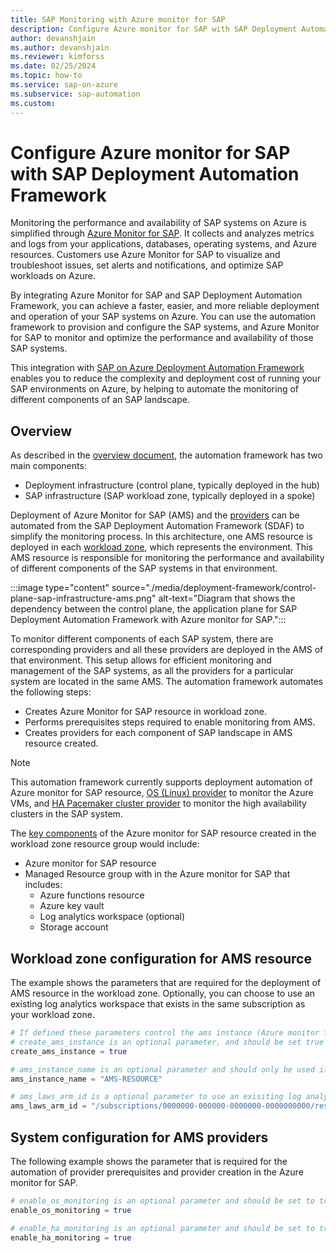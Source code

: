 ```yaml
---
title: SAP Monitoring with Azure monitor for SAP
description: Configure Azure monitor for SAP with SAP Deployment Automation Framework.
author: devanshjain
ms.author: devanshjain
ms.reviewer: kimforss
ms.date: 02/25/2024
ms.topic: how-to
ms.service: sap-on-azure
ms.subservice: sap-automation
ms.custom:
---
```

# Configure Azure monitor for SAP with SAP Deployment Automation Framework

Monitoring the performance and availability of SAP systems on Azure is simplified through [Azure Monitor for SAP](../monitor/about-azure-monitor-sap-solutions.md). It collects and analyzes metrics and logs from your applications, databases, operating systems, and Azure resources. Customers use Azure Monitor for SAP to visualize and troubleshoot issues, set alerts and notifications, and optimize SAP workloads on Azure.

By integrating Azure Monitor for SAP and SAP Deployment Automation Framework, you can achieve a faster, easier, and more reliable deployment and operation of your SAP systems on Azure. You can use the automation framework to provision and configure the SAP systems, and Azure Monitor for SAP to monitor and optimize the performance and availability of those SAP systems.

This integration with [SAP on Azure Deployment Automation Framework](deployment-framework.md) enables you to reduce the complexity and deployment cost of running your SAP environments on Azure, by helping to automate the monitoring of different components of an SAP landscape.

## Overview

As described in the [overview document](deployment-framework.md), the automation framework has two main components:

- Deployment infrastructure (control plane, typically deployed in the hub)
- SAP infrastructure (SAP workload zone, typically deployed in a spoke)

Deployment of Azure Monitor for SAP (AMS) and the [providers](../monitor/about-azure-monitor-sap-solutions.md#what-can-you-monitor) can be automated from the SAP Deployment Automation Framework (SDAF) to simplify the monitoring process. In this architecture, one AMS resource is deployed in each [workload zone](deployment-framework.md#about-the-sap-workload-zone), which represents the environment. This AMS resource is responsible for monitoring the performance and availability of different components of the SAP systems in that environment.

:::image type="content" source="./media/deployment-framework/control-plane-sap-infrastructure-ams.png" alt-text="Diagram that shows the dependency between the control plane, the application plane for SAP Deployment Automation Framework with Azure monitor for SAP.":::

To monitor different components of each SAP system, there are corresponding providers and all these providers are deployed in the AMS of that environment. This setup allows for efficient monitoring and management of the SAP systems, as all the providers for a particular system are located in the same AMS. The automation framework automates the following steps:
- Creates Azure Monitor for SAP resource in workload zone.
- Performs prerequisites steps required to enable monitoring from AMS.
- Creates providers for each component of SAP landscape in AMS resource created.

> [!NOTE]
> This automation framework currently supports deployment automation of Azure monitor for SAP resource, [OS (Linux) provider](../monitor/about-azure-monitor-sap-solutions.md#os-linux-data) to monitor the Azure VMs, and [HA Pacemaker cluster provider](../monitor/about-azure-monitor-sap-solutions.md#ha-pacemaker-cluster-data) to monitor the high availability clusters in the SAP system.

The [key components](../monitor/about-azure-monitor-sap-solutions.md#what-is-the-architecture) of the Azure monitor for SAP resource created in the workload zone resource group would include:
- Azure monitor for SAP resource
- Managed Resource group with in the Azure monitor for SAP that includes:
    - Azure functions resource
    - Azure key vault
    - Log analytics workspace (optional)
    - Storage account

## Workload zone configuration for AMS resource

The example shows the parameters that are required for the deployment of AMS resource in the workload zone. Optionally, you can choose to use an existing log analytics workspace that exists in the same subscription as your workload zone.

```terraform
# If defined these parameters control the ams instance (Azure monitor for SAP)
# create_ams_instance is an optional parameter, and should be set true is the AMS instance is to be created.
create_ams_instance = true

# ams_instance_name is an optional parameter and should only be used if the default naming is not acceptable
ams_instance_name = "AMS-RESOURCE"

# ams_laws_arm_id is a optional parameter to use an exisiting log analytics for the AMS instance
ams_laws_arm_id = "/subscriptions/0000000-000000-0000000-0000000000/resourcegroups/rg-name/providers/microsoft.operationalinsights/workspaces/workspacename"

```

## System configuration for AMS providers

The following example shows the parameter that is required for the automation of provider prerequisites and provider creation in the Azure monitor for SAP.

```terraform
# enable_os_monitoring is an optional parameter and should be set to true if you want to monitor the Azure VMs of your SAP system.
enable_os_monitoring = true

# enable_ha_monitoring is an optional parameter and should be set to true if you want to monitor the HA clusters of your SAP system.
enable_ha_monitoring = true

```